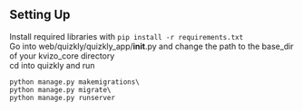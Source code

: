 ## Setting Up
Install required libraries with `pip install -r requirements.txt`\
Go into web/quizkly/quizkly_app/__init__.py and change the path to the base_dir of your kvizo_core directory\
cd into quizkly and run

	python manage.py makemigrations\
	python manage.py migrate\
	python manage.py runserver
